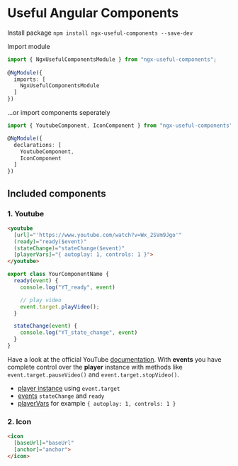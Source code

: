 # Useful Angular Components
Install package `npm install ngx-useful-components --save-dev`

Import module
```ts
import { NgxUsefulComponentsModule } from "ngx-useful-components"; 
 
@NgModule({
  imports: [
    NgxUsefulComponentsModule 
  ]
})
```

...or import components seperately
```ts
import { YoutubeComponent, IconComponent } from "ngx-useful-components"; 

@NgModule({
  declarations: [
    YoutubeComponent,
    IconComponent 
  ]
})
```

## Included components
### 1. Youtube
```html
<youtube
  [url]="'https://www.youtube.com/watch?v=Wx_2SVm9Jgo'" 
  (ready)="ready($event)" 
  (stateChange)="stateChange($event)" 
  [playerVars]="{ autoplay: 1, controls: 1 }">
</youtube>
```

```ts
export class YourComponentName {
  ready(event) {
    console.log("YT_ready", event)

    // play video
    event.target.playVideo();
  }

  stateChange(event) {
    console.log("YT_state_change", event)
  }
}
```

Have a look at the official YouTube [documentation](https://developers.google.com/youtube/iframe_api_reference). With **events** you have complete control over the **player** instance with methods like `event.target.pauseVideo()` and `event.target.stopVideo()`.
- [player instance](https://developers.google.com/youtube/iframe_api_reference#Playback_controls) using `event.target`
- [events](https://developers.google.com/youtube/iframe_api_reference#Events) `stateChange` and `ready`
- [playerVars](https://developers.google.com/youtube/iframe_api_reference#Loading_a_Video_Player) for example `{ autoplay: 1, controls: 1 }`

### 2. Icon
``` html
<icon
  [baseUrl]="baseUrl" 
  [anchor]="anchor">
</icon>
```